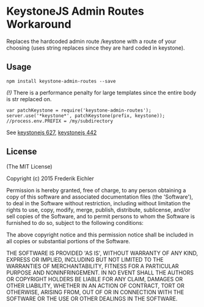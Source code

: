 # KeystoneJS Admin Routes Workaround

Replaces the hardcoded admin route /keystone with a route of your choosing (uses string replaces since they are hard coded in keystone).

## Usage

    npm install keystone-admin-routes --save

*(!)* There is a performance penalty for large templates since the entire body is str replaced on.

    var patchKeystone = require('keystone-admin-routes');
    server.use('*keystone*', patchKeystone(prefix, keystone)); //process.env.PREFIX = /my/subdirectory

See [keystonejs 627](https://github.com/keystonejs/keystone/issues/627), [keystonejs 442](https://github.com/keystonejs/keystone/issues/442)

## License

(The MIT License)

Copyright (c) 2015 Frederik Eichler

Permission is hereby granted, free of charge, to any person obtaining
a copy of this software and associated documentation files (the
'Software'), to deal in the Software without restriction, including
without limitation the rights to use, copy, modify, merge, publish,
distribute, sublicense, and/or sell copies of the Software, and to
permit persons to whom the Software is furnished to do so, subject to
the following conditions:

The above copyright notice and this permission notice shall be
included in all copies or substantial portions of the Software.

THE SOFTWARE IS PROVIDED 'AS IS', WITHOUT WARRANTY OF ANY KIND,
EXPRESS OR IMPLIED, INCLUDING BUT NOT LIMITED TO THE WARRANTIES OF
MERCHANTABILITY, FITNESS FOR A PARTICULAR PURPOSE AND NONINFRINGEMENT.
IN NO EVENT SHALL THE AUTHORS OR COPYRIGHT HOLDERS BE LIABLE FOR ANY
CLAIM, DAMAGES OR OTHER LIABILITY, WHETHER IN AN ACTION OF CONTRACT,
TORT OR OTHERWISE, ARISING FROM, OUT OF OR IN CONNECTION WITH THE
SOFTWARE OR THE USE OR OTHER DEALINGS IN THE SOFTWARE.
